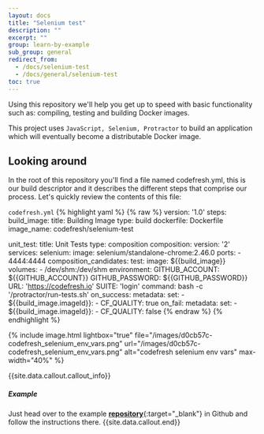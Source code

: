```yaml
---
layout: docs
title: "Selenium test"
description: ""
excerpt: ""
group: learn-by-example
sub_group: general
redirect_from:
  - /docs/selenium-test
  - /docs/general/selenium-test
toc: true
---
```

Using this repository we'll help you get up to speed with basic functionality such as: compiling, testing and building Docker images.

This project uses `JavaScript, Selenium, Protractor` to build an application which will eventually become a distributable Docker image.
 
## Looking around
In the root of this repository you'll find a file named codefresh.yml, this is our build descriptor and it describes the different steps that comprise our process. Let's quickly review the contents of this file:

  `codefresh.yml`
{% highlight yaml %}
{% raw %}
version: '1.0'
steps:
  build_image:
    title: Building Image
    type: build
    dockerfile: Dockerfile
    image_name: codefresh/selenium-test

  unit_test:
    title: Unit Tests
    type: composition
    composition:
      version: '2'
      services:
        selenium:
          image: selenium/standalone-chrome:2.46.0
          ports:
            - 4444:4444
    composition_candidates:
      test:
        image: ${{build_image}}
        volumes:
          - /dev/shm:/dev/shm
        environment:
          GITHUB_ACCOUNT: ${{GITHUB_ACCOUNT}}
          GITHUB_PASSWORD: ${{GITHUB_PASSWORD}}
          URL: 'https://codefresh.io'
          SUITE: 'login'
        command: bash -c '/protractor/run-tests.sh'
    on_success:
      metadata:
        set:
          - ${{build_image.imageId}}:
            - CF_QUALITY: true
    on_fail:
      metadata:
        set:
          - ${{build_image.imageId}}:
            - CF_QUALITY: false
{% endraw %}
{% endhighlight %}

{% include image.html 
lightbox="true" 
file="/images/d0cb57c-codefresh_selenium_env_vars.png" 
url="/images/d0cb57c-codefresh_selenium_env_vars.png" 
alt="codefresh selenium env vars" 
max-width="40%" 
%}

{{site.data.callout.callout_info}}
##### Example

Just head over to the example [__repository__](https://github.com/codefreshdemo/cf-example-selenium-test){:target="_blank"} in Github and follow the instructions there. 
{{site.data.callout.end}}
